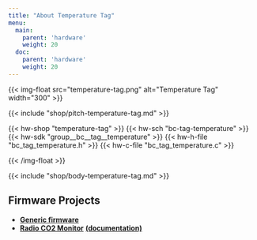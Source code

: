 ```yaml
---
title: "About Temperature Tag"
menu:
  main:
    parent: 'hardware'
    weight: 20
  doc:
    parent: 'hardware'
    weight: 20
---
```


{{< img-float src="temperature-tag.png" alt="Temperature Tag" width="300" >}}

{{< include "shop/pitch-temperature-tag.md" >}}

{{< hw-shop "temperature-tag" >}}
{{< hw-sch "bc-tag-temperature" >}}
{{< hw-sdk "group__bc__tag__temperature" >}}
{{< hw-h-file "bc_tag_temperature.h" >}}
{{< hw-c-file "bc_tag_temperature.c" >}}

{{< /img-float >}}

{{< include "shop/body-temperature-tag.md" >}}

## Firmware Projects

* [**Generic firmware**](https://github.com/bigclownlabs/bcf-generic-node/releases)
* [**Radio CO2 Monitor**](https://github.com/bigclownlabs/bcf-radio-co2-monitor/releases) [**(documentation)**](https://www.bigclown.com/doc/projects/radio-co2-monitor/)
